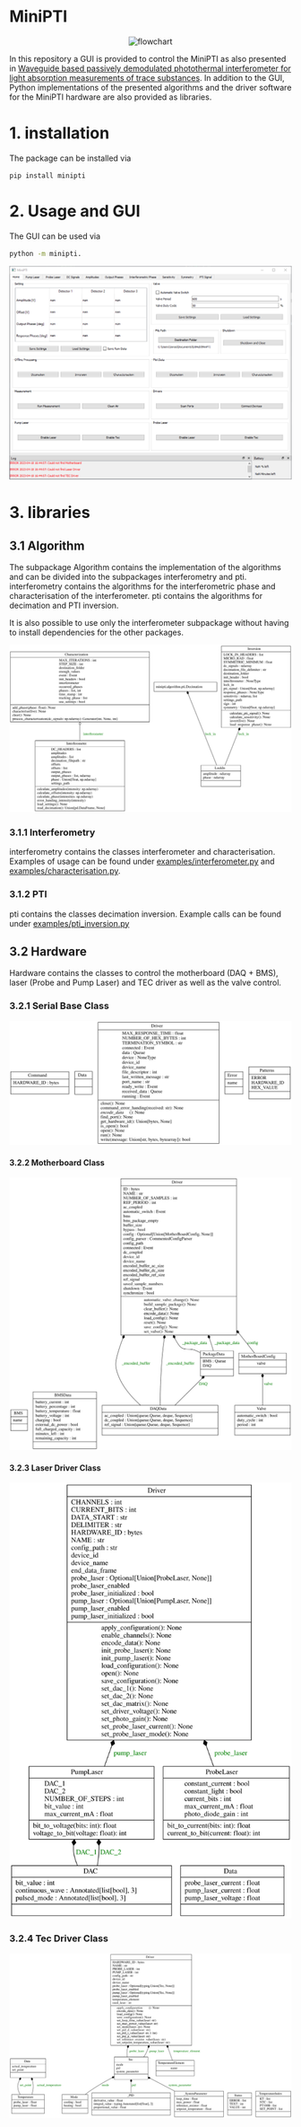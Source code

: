 # MiniPTI

<p style="text-align: center;">
<img alt="flowchart" src="https://www.fhnw.ch/de/medien/logos/media/fhnw_e_10mm.jpg" class="centre">
</p>

In this repository a GUI is provided to control the MiniPTI as also presented in [Waveguide based passively demodulated photothermal interferometer for light absorption measurements of trace substances](https://doi.org/10.1364/AO.476868). In addition to the GUI, Python implementations of the presented algorithms and the driver software for the MiniPTI hardware are also provided as libraries.

# 1. installation
The package can be installed via 
```
pip install minipti
```
# 2. Usage and GUI
The GUI can be used via
```bash
python -m minipti.
```
<p style="text-align: center;">
<img alt="flowchart" src="images/gui_home.png">
</p>

# 3. libraries

## 3.1 Algorithm
The subpackage Algorithm contains the implementation of the algorithms and can be divided into the subpackages interferometry and pti. interferometry contains the algorithms for the interferometric phase and characterisation of the interferometer. pti contains the algorithms for decimation and PTI inversion.

It is also possible to use only the interferometer subpackage without having to install dependencies for the other packages.

<p style="text-align: center;">
<img alt="flowchart" src="images/algorithm.svg">
</p>

### 3.1.1 Interferometry
interferometry contains the classes interferometer and characterisation.
Examples of usage can be found under <a href="https://github.com/bilaljo/MiniPTI/blob/main/examples/interferometry.py">examples/interferometer.py</a> and
<a href="https://github.com/bilaljo/MiniPTI/blob/main/examples/characterisation.py">examples/characterisation.py</a>.
### 3.1.2 PTI
pti contains the classes decimation inversion. Example calls can be found under <a href="https://github.com/bilaljo/MiniPTI/blob/main/examples/pti_inversion.py">examples/pti_inversion.py</a>
## 3.2 Hardware
Hardware contains the classes to control the motherboard (DAQ + BMS), laser (Probe and Pump Laser) and TEC driver as well as the valve control.
### 3.2.1 Serial Base Class
<p style="text-align: center;">
<img alt="flowchart" src="images/serial_device.svg">
</p>

#### 3.2.2 Motherboard Class
<p style="text-align: center;">
<img alt="flowchart" src="images/motherboard.svg">
</p>

#### 3.2.3 Laser Driver Class
<p style="text-align: center;">
<img alt="flowchart" src="images/laser.svg">
</p>

### 3.2.4 Tec Driver Class
<p style="text-align: center;">
<img alt="flowchart" src="images/tec.svg">
</p>
